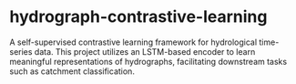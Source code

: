 # hydrograph-contrastive-learning
A self-supervised contrastive learning framework for hydrological time-series data. This project utilizes an LSTM-based encoder to learn meaningful representations of hydrographs, facilitating downstream tasks such as catchment classification.
